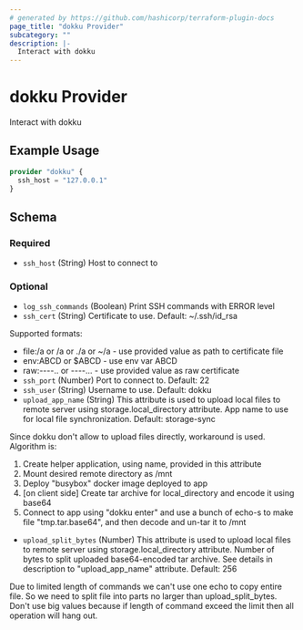 ```yaml
---
# generated by https://github.com/hashicorp/terraform-plugin-docs
page_title: "dokku Provider"
subcategory: ""
description: |-
  Interact with dokku
---
```


# dokku Provider

Interact with dokku

## Example Usage

```terraform
provider "dokku" {
  ssh_host = "127.0.0.1"
}
```

<!-- schema generated by tfplugindocs -->
## Schema

### Required

- `ssh_host` (String) Host to connect to

### Optional

- `log_ssh_commands` (Boolean) Print SSH commands with ERROR level
- `ssh_cert` (String) Certificate to use. Default: ~/.ssh/id_rsa

Supported formats:
- file:/a or /a or ./a or ~/a - use provided value as path to certificate file
- env:ABCD or $ABCD - use env var ABCD
- raw:----.. or ----... - use provided value as raw certificate
- `ssh_port` (Number) Port to connect to. Default: 22
- `ssh_user` (String) Username to use. Default: dokku
- `upload_app_name` (String) This attribute is used to upload local files to remote server using storage.local_directory attribute.
App name to use for local file synchronization. Default: storage-sync

Since dokku don't allow to upload files directly, workaround is used.
Algorithm is:
1. Create helper application, using name, provided in this attribute
2. Mount desired remote directory as /mnt
3. Deploy "busybox" docker image deployed to app
4. [on client side] Create tar archive for local_directory and encode it using base64
5. Connect to app using "dokku enter" and use a bunch of echo-s to make file "tmp.tar.base64", and then decode and un-tar it to /mnt
- `upload_split_bytes` (Number) This attribute is used to upload local files to remote server using storage.local_directory attribute.
Number of bytes to split uploaded base64-encoded tar archive. See details in description to "upload_app_name" attribute. Default: 256

Due to limited length of commands we can't use one echo to copy entire file.
So we need to split file into parts no larger than upload_split_bytes.
Don't use big values because if length of command exceed the limit then all operation will hang out.
